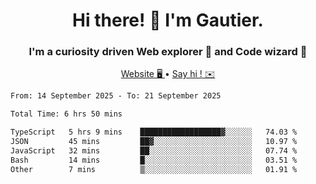 <h1 align="center">Hi there! 👋 I'm Gautier.</h1>
<h3 align="center">I'm a curiosity driven Web explorer 🚀 and Code wizard 🧙</h3>

<p align="center">
  <a href="https://xisabla.github.io/">Website 🖥️ </a> •
  <a href="mailto:xisabla.dev@gmail.com">Say hi ! ✉️</a>
</p>

<!--START_SECTION:waka-->

```txt
From: 14 September 2025 - To: 21 September 2025

Total Time: 6 hrs 50 mins

TypeScript   5 hrs 9 mins    ██████████████████▓░░░░░░   74.03 %
JSON         45 mins         ██▓░░░░░░░░░░░░░░░░░░░░░░   10.97 %
JavaScript   32 mins         ██░░░░░░░░░░░░░░░░░░░░░░░   07.74 %
Bash         14 mins         █░░░░░░░░░░░░░░░░░░░░░░░░   03.51 %
Other        7 mins          ▒░░░░░░░░░░░░░░░░░░░░░░░░   01.91 %
```

<!--END_SECTION:waka-->
